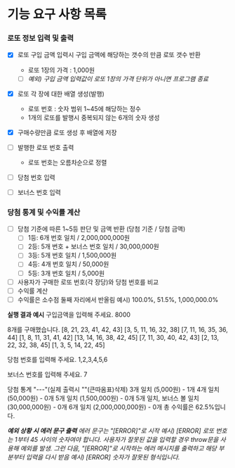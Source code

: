 # 기능 요구 사항 목록

### 로또 정보 입력 및 출력

- [x] 로또 구입 금액 입력시 구입 금액에 해당하는 갯수의 만큼 로또 갯수 반환

  - 로또 1장의 가격 : 1,000원
  - [ ] _예외) 구입 금액 입력값이 로또 1장의 가격 단위가 아니면 프로그램 종료_

- [x] 로또 각 장에 대한 배열 생성(발행)
  - 로또 번호 : 숫자 범위 1~45에 해당하는 정수
  - 1개의 로또를 발행시 중복되지 않는 6개의 숫자 생성
- [x] 구매수량만큼 로또 생성 후 배열에 저장
- [ ] 발행한 로또 번호 출력
  - 로또 번호는 오름차순으로 정렬
- [ ] 당첨 번호 입력
- [ ] 보너스 번호 입력

### 당첨 통계 및 수익률 계산

- [ ] 당첨 기준에 따른 1~5등 판단 및 금액 반환 (당첨 기준 / 당첨 금액)
  - [ ] 1등: 6개 번호 일치 / 2,000,000,000원
  - [ ] 2등: 5개 번호 + 보너스 번호 일치 / 30,000,000원
  - [ ] 3등: 5개 번호 일치 / 1,500,000원
  - [ ] 4등: 4개 번호 일치 / 50,000원
  - [ ] 5등: 3개 번호 일치 / 5,000원
- [ ] 사용자가 구매한 로또 번호(각 장당)와 당첨 번호를 비교
- [ ] 수익률 계산
- [ ] 수익률은 소수점 둘째 자리에서 반올림
      예시) 100.0%, 51.5%, 1,000,000.0%

**실행 결과 예시**
구입금액을 입력해 주세요.
8000

8개를 구매했습니다.
[8, 21, 23, 41, 42, 43]
[3, 5, 11, 16, 32, 38]
[7, 11, 16, 35, 36, 44]
[1, 8, 11, 31, 41, 42]
[13, 14, 16, 38, 42, 45]
[7, 11, 30, 40, 42, 43]
[2, 13, 22, 32, 38, 45]
[1, 3, 5, 14, 22, 45]

당첨 번호를 입력해 주세요.
1,2,3,4,5,6

보너스 번호를 입력해 주세요.
7

당첨 통계
"---"(실제 출력시 ""(큰따옴표)삭제)
3개 일치 (5,000원) - 1개
4개 일치 (50,000원) - 0개
5개 일치 (1,500,000원) - 0개
5개 일치, 보너스 볼 일치 (30,000,000원) - 0개
6개 일치 (2,000,000,000원) - 0개
총 수익률은 62.5%입니다.

_**예외 상황 시 에러 문구 출력**
에러 문구는 "[ERROR]"로 시작
예시) [ERROR] 로또 번호는 1부터 45 사이의 숫자여야 합니다.
사용자가 잘못된 값을 입력할 경우 throw문을 사용해 예외를 발생. 그런 다음, "[ERROR]"로 시작하는 에러 메시지를 출력하고 해당 부분부터 입력을 다시 받음
예시) [ERROR] 숫자가 잘못된 형식입니다._
